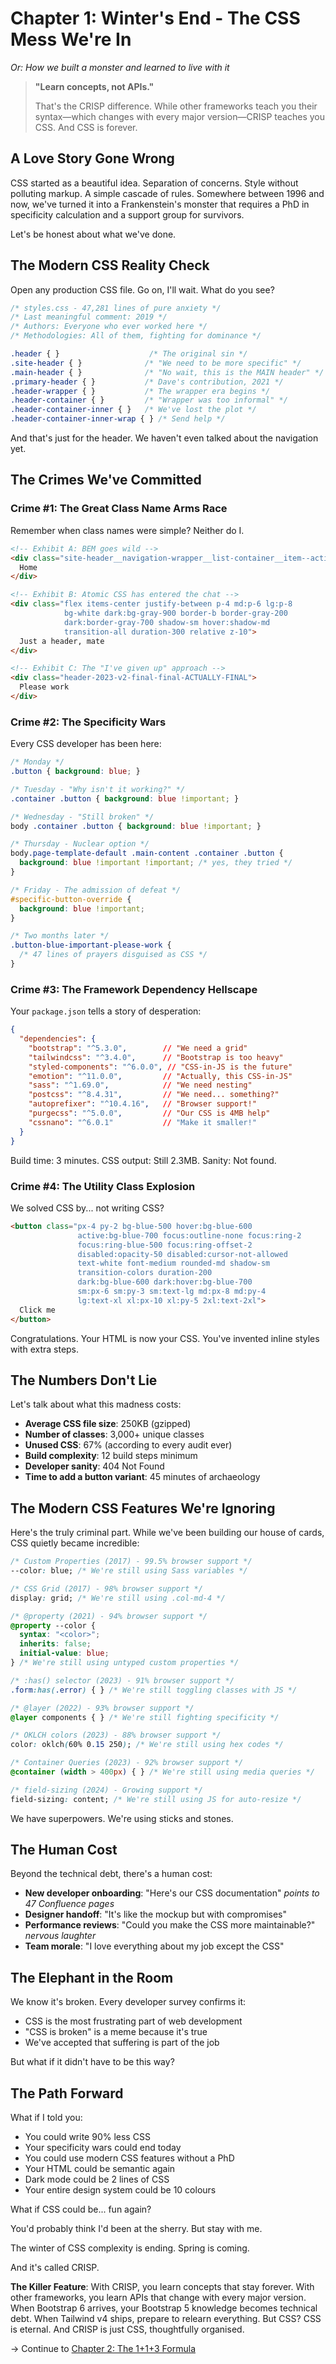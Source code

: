 # Chapter 1: Winter's End - The CSS Mess We're In

*Or: How we built a monster and learned to live with it*

> **"Learn concepts, not APIs."**
> 
> That's the CRISP difference. While other frameworks teach you their syntax—which changes with every major version—CRISP teaches you CSS. And CSS is forever.

## A Love Story Gone Wrong

CSS started as a beautiful idea. Separation of concerns. Style without polluting markup. A simple cascade of rules. Somewhere between 1996 and now, we've turned it into a Frankenstein's monster that requires a PhD in specificity calculation and a support group for survivors.

Let's be honest about what we've done.

## The Modern CSS Reality Check

Open any production CSS file. Go on, I'll wait. What do you see?

```css
/* styles.css - 47,281 lines of pure anxiety */
/* Last meaningful comment: 2019 */
/* Authors: Everyone who ever worked here */
/* Methodologies: All of them, fighting for dominance */

.header { }                    /* The original sin */
.site-header { }              /* "We need to be more specific" */
.main-header { }              /* "No wait, this is the MAIN header" */
.primary-header { }           /* Dave's contribution, 2021 */
.header-wrapper { }           /* The wrapper era begins */
.header-container { }         /* "Wrapper was too informal" */
.header-container-inner { }   /* We've lost the plot */
.header-container-inner-wrap { } /* Send help */
```

And that's just for the header. We haven't even talked about the navigation yet.

## The Crimes We've Committed

### Crime #1: The Great Class Name Arms Race

Remember when class names were simple? Neither do I.

```html
<!-- Exhibit A: BEM goes wild -->
<div class="site-header__navigation-wrapper__list-container__item--active--mobile--collapsed">
  Home
</div>

<!-- Exhibit B: Atomic CSS has entered the chat -->
<div class="flex items-center justify-between p-4 md:p-6 lg:p-8 
            bg-white dark:bg-gray-900 border-b border-gray-200 
            dark:border-gray-700 shadow-sm hover:shadow-md 
            transition-all duration-300 relative z-10">
  Just a header, mate
</div>

<!-- Exhibit C: The "I've given up" approach -->
<div class="header-2023-v2-final-final-ACTUALLY-FINAL">
  Please work
</div>
```

### Crime #2: The Specificity Wars

Every CSS developer has been here:

```css
/* Monday */
.button { background: blue; }

/* Tuesday - "Why isn't it working?" */
.container .button { background: blue !important; }

/* Wednesday - "Still broken" */
body .container .button { background: blue !important; }

/* Thursday - Nuclear option */
body.page-template-default .main-content .container .button { 
  background: blue !important !important; /* yes, they tried */
}

/* Friday - The admission of defeat */
#specific-button-override { 
  background: blue !important; 
}

/* Two months later */
.button-blue-important-please-work {
  /* 47 lines of prayers disguised as CSS */
}
```

### Crime #3: The Framework Dependency Hellscape

Your `package.json` tells a story of desperation:

```json
{
  "dependencies": {
    "bootstrap": "^5.3.0",        // "We need a grid"
    "tailwindcss": "^3.4.0",      // "Bootstrap is too heavy"
    "styled-components": "^6.0.0", // "CSS-in-JS is the future"
    "emotion": "^11.0.0",         // "Actually, this CSS-in-JS"
    "sass": "^1.69.0",            // "We need nesting"
    "postcss": "^8.4.31",         // "We need... something?"
    "autoprefixer": "^10.4.16",   // "Browser support!"
    "purgecss": "^5.0.0",         // "Our CSS is 4MB help"
    "cssnano": "^6.0.1"           // "Make it smaller!"
  }
}
```

Build time: 3 minutes. CSS output: Still 2.3MB. Sanity: Not found.

### Crime #4: The Utility Class Explosion

We solved CSS by... not writing CSS?

```html
<button class="px-4 py-2 bg-blue-500 hover:bg-blue-600 
               active:bg-blue-700 focus:outline-none focus:ring-2 
               focus:ring-blue-500 focus:ring-offset-2 
               disabled:opacity-50 disabled:cursor-not-allowed 
               text-white font-medium rounded-md shadow-sm 
               transition-colors duration-200 
               dark:bg-blue-600 dark:hover:bg-blue-700 
               sm:px-6 sm:py-3 sm:text-lg md:px-8 md:py-4 
               lg:text-xl xl:px-10 xl:py-5 2xl:text-2xl">
  Click me
</button>
```

Congratulations. Your HTML is now your CSS. You've invented inline styles with extra steps.

## The Numbers Don't Lie

Let's talk about what this madness costs:

- **Average CSS file size**: 250KB (gzipped) 
- **Number of classes**: 3,000+ unique classes
- **Unused CSS**: 67% (according to every audit ever)
- **Build complexity**: 12 build steps minimum
- **Developer sanity**: 404 Not Found
- **Time to add a button variant**: 45 minutes of archaeology

## The Modern CSS Features We're Ignoring

Here's the truly criminal part. While we've been building our house of cards, CSS quietly became incredible:

```css
/* Custom Properties (2017) - 99.5% browser support */
--color: blue; /* We're still using Sass variables */

/* CSS Grid (2017) - 98% browser support */
display: grid; /* We're still using .col-md-4 */

/* @property (2021) - 94% browser support */
@property --color {
  syntax: "<color>";
  inherits: false;
  initial-value: blue;
} /* We're still using untyped custom properties */

/* :has() selector (2023) - 91% browser support */
.form:has(.error) { } /* We're still toggling classes with JS */

/* @layer (2022) - 93% browser support */
@layer components { } /* We're still fighting specificity */

/* OKLCH colors (2023) - 88% browser support */
color: oklch(60% 0.15 250); /* We're still using hex codes */

/* Container Queries (2023) - 92% browser support */
@container (width > 400px) { } /* We're still using media queries */

/* field-sizing (2024) - Growing support */
field-sizing: content; /* We're still using JS for auto-resize */
```

We have superpowers. We're using sticks and stones.

## The Human Cost

Beyond the technical debt, there's a human cost:

- **New developer onboarding**: "Here's our CSS documentation" *points to 47 Confluence pages*
- **Designer handoff**: "It's like the mockup but with compromises"
- **Performance reviews**: "Could you make the CSS more maintainable?" *nervous laughter*
- **Team morale**: "I love everything about my job except the CSS"

## The Elephant in the Room

We know it's broken. Every developer survey confirms it:
- CSS is the most frustrating part of web development
- "CSS is broken" is a meme because it's true
- We've accepted that suffering is part of the job

But what if it didn't have to be this way?

## The Path Forward

What if I told you:
- You could write 90% less CSS
- Your specificity wars could end today
- You could use modern CSS features without a PhD
- Your HTML could be semantic again
- Dark mode could be 2 lines of CSS
- Your entire design system could be 10 colours

What if CSS could be... fun again?

You'd probably think I'd been at the sherry. But stay with me.

The winter of CSS complexity is ending. Spring is coming.

And it's called CRISP.

**The Killer Feature**: With CRISP, you learn concepts that stay forever. With other frameworks, you learn APIs that change with every major version. When Bootstrap 6 arrives, your Bootstrap 5 knowledge becomes technical debt. When Tailwind v4 ships, prepare to relearn everything. But CSS? CSS is eternal. And CRISP is just CSS, thoughtfully organised.

→ Continue to [Chapter 2: The 1+1+3 Formula](./CH02-solution.md)